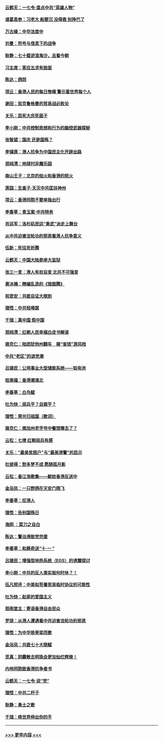 #### [云鹤天：一七令‧盘点中共“英雄人物”](../pages/nsc993/n11567091.md?t=10040711) 
#### [诸葛高参：习老大 船要沉 没得救 别挣巴了](../pages/nsc993/n11566976.md?t=10040711) 
#### [万古缘：中华法度中](../pages/nsc993/n11566726.md?t=10040711) 
#### [刘曼：符号与信息下的战争](../pages/nsc993/n11564655.md?t=10040711) 
#### [耿静：七十载逆浪淘沙，且看今朝](../pages/nsc993/n11564520.md?t=10040711) 
#### [习主席：答应五求有脸面](../pages/nsc993/n11563953.md?t=10040711) 
#### [陈达：鸽怨](../pages/nsc993/n11561879.md?t=10040711) 
#### [项云：香港人民的每日惨痛  警示着世界每个人](../pages/nsc993/n11559273.md?t=10040711) 
#### [谢田：驳克鲁格曼的贸易战必败论](../pages/nsc993/n11555840.md?t=10040711) 
#### [关乐：启死大庆死面子](../pages/nsc993/n11556823.md?t=10040711) 
#### [李小刚：中共控制思想和行为的脑控武器探秘](../pages/nsc993/n11556776.md?t=10040711) 
#### [张智斌：国庆  还是国殇？](../pages/nsc993/n11556617.md?t=10040711) 
#### [李镇莲：港人抗争为中国民主化开辟出路](../pages/nsc993/n11556570.md?t=10040711) 
#### [郑纯清：地球村非魔乐园](../pages/nsc993/n11555415.md?t=10040711) 
#### [南山王子：北京的焰火和香港的怒火](../pages/nsc993/n11555318.md?t=10040711) 
#### [莲园：生查子·天灭中共匡扶神州](../pages/nsc993/n11555302.md?t=10040711) 
#### [项云：香港同胞不要单独出行](../pages/nsc993/n11555276.md?t=10040711) 
#### [李春草：青玉案‧中共特务](../pages/nsc993/n11552356.md?t=10040711) 
#### [肖运军：洛杉矶民运“勇武”派走上舞台](../pages/nsc993/n11551595.md?t=10040711) 
#### [从中共迫害法轮功的邪恶看港人抗争意义](../pages/nsc993/n11540858.md?t=10040711) 
#### [伍新：死往死折腾](../pages/nsc993/n11550174.md?t=10040711) 
#### [云鹤天：中国大陆是座大监狱](../pages/nsc993/n11550155.md?t=10040711) 
#### [张三一言：港人有权自变 北共不可强变](../pages/nsc993/n11550132.md?t=10040711) 
#### [黄冰楠：瞎编乱造的《狼图腾》](../pages/nsc993/n11550082.md?t=10040711) 
#### [祝君安：共匪自证大限到](../pages/nsc993/n11550041.md?t=10040711) 
#### [理悟：中共轻嘚瑟](../pages/nsc993/n11547978.md?t=10040711) 
#### [千瑞：真中国 假中国](../pages/nsc993/n11547865.md?t=10040711) 
#### [郑纯清：红朝人民幸福白皮书解读](../pages/nsc993/n11547499.md?t=10040711) 
#### [骆克仁：陆团犹他州翻车　揭“省钱”游风险](../pages/nsc993/n11546977.md?t=10040711) 
#### [中共“老区”的退党潮](../pages/nsc993/n11545995.md?t=10040711) 
#### [吕锡民：公用事业大型储能系统——铅电池](../pages/nsc993/n11545701.md?t=10040711) 
#### [桂南福：香港潮涌北](../pages/nsc993/n11545682.md?t=10040711) 
#### [李春草：白鸟赋](../pages/nsc993/n11545663.md?t=10040711) 
#### [吐为快：阅兵乎？自娱乎？](../pages/nsc993/n11545625.md?t=10040711) 
#### [理悟：荣光归祖国（歌词）](../pages/nsc993/n11545616.md?t=10040711) 
#### [骆克仁：南加州老字号中餐馆哪去了？](../pages/nsc993/n11545120.md?t=10040711) 
#### [云松：七律 红朝阅兵有感](../pages/nsc993/n11542394.md?t=10040711) 
#### [关乐：“最美贫困户”与“最美港警”的启示](../pages/nsc993/n11542252.md?t=10040711) 
#### [杜彼得：愁多梦不成 愿随孤月影](../pages/nsc993/n11540296.md?t=10040711) 
#### [云松：香江浩歌集——献给香港反送中](../pages/nsc993/n11540149.md?t=10040711) 
#### [金浴凤：一只野鸽在天安门翔飞](../pages/nsc993/n11540280.md?t=10040711) 
#### [李春草：叹港人](../pages/nsc993/n11540119.md?t=10040711) 
#### [理悟：告别国殇日](../pages/nsc993/n11539610.md?t=10040711) 
#### [海网 ：菜刀之自白](../pages/nsc993/n11539597.md?t=10040711) 
#### [陈达：警治港致党完蛋](../pages/nsc993/n11538127.md?t=10040711) 
#### [李春草：和蔡奇送“十·一 ”](../pages/nsc993/n11537810.md?t=10040711) 
#### [吕锡民：增强型地热系统（EGS）的诱震探讨](../pages/nsc993/n11537765.md?t=10040711) 
#### [李小刚：中共的反人类实验何时休？！](../pages/nsc993/n11537669.md?t=10040711) 
#### [伍凡短评：中美拟签署贸易临时协议的可能性](../pages/nsc993/n11536773.md?t=10040711) 
#### [吐为快：赵家的爱国主义](../pages/nsc993/n11536750.md?t=10040711) 
#### [观雨堂主：寄语香港自由民众](../pages/nsc993/n11536735.md?t=10040711) 
#### [罗琼：从港人遭遇看中共迫害法轮功的邪恶](../pages/nsc993/n11507862.md?t=10040711) 
#### [理悟：为中华铁脊梁而歌](../pages/nsc993/n11534458.md?t=10040711) 
#### [金浴凤：共匪七十大限赋](../pages/nsc993/n11534434.md?t=10040711) 
#### [觅真：阴霾散去明珠会更加灿烂辉煌！](../pages/nsc993/n11531858.md?t=10040711) 
#### [内地同胞致香港抗争者书](../pages/nsc993/n11531645.md?t=10040711) 
#### [云鹤天：一七令‧说“党”](../pages/nsc993/n11529099.md?t=10040711) 
#### [理悟：中共二杆子](../pages/nsc993/n11529046.md?t=10040711) 
#### [耿静：勇士之歌](../pages/nsc993/n11527562.md?t=10040711) 
#### [千瑞：唤世界伸出你的手](../pages/nsc993/n11526942.md?t=10040711) 

----
#### [ >>> 更早内容 <<< ](../indexes/nsc993-earlier.md)
